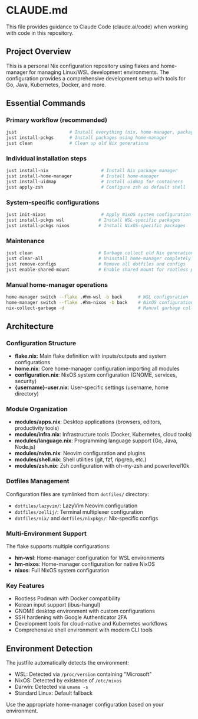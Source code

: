# CLAUDE.md

This file provides guidance to Claude Code (claude.ai/code) when working with code in this repository.

## Project Overview

This is a personal Nix configuration repository using flakes and home-manager for managing Linux/WSL development environments. The configuration provides a comprehensive development setup with tools for Go, Java, Kubernetes, Docker, and more.

## Essential Commands

### Primary workflow (recommended)
```bash
just                    # Install everything (nix, home-manager, packages)
just install-pckgs      # Install packages using home-manager
just clean              # Clean up old Nix generations
```

### Individual installation steps
```bash
just install-nix                    # Install Nix package manager
just install-home-manager           # Install home-manager
just install-uidmap                 # Install uidmap for containers
just apply-zsh                      # Configure zsh as default shell
```

### System-specific configurations
```bash
just init-nixos                     # Apply NixOS system configuration
just install-pckgs wsl             # Install WSL-specific packages
just install-pckgs nixos           # Install NixOS-specific packages
```

### Maintenance
```bash
just clean                         # Garbage collect old Nix generations
just clear-all                     # Uninstall home-manager completely
just remove-configs                # Remove all dotfiles and configs
just enable-shared-mount           # Enable shared mount for rootless podman
```

### Manual home-manager operations
```bash
home-manager switch --flake .#hm-wsl -b back      # WSL configuration
home-manager switch --flake .#hm-nixos -b back    # NixOS configuration
nix-collect-garbage -d                            # Manual garbage collection
```

## Architecture

### Configuration Structure
- **flake.nix**: Main flake definition with inputs/outputs and system configurations
- **home.nix**: Core home-manager configuration importing all modules
- **configuration.nix**: NixOS system configuration (GNOME, services, security)
- **{username}-user.nix**: User-specific settings (username, home directory)

### Module Organization
- **modules/apps.nix**: Desktop applications (browsers, editors, productivity tools)
- **modules/infra.nix**: Infrastructure tools (Docker, Kubernetes, cloud tools)
- **modules/language.nix**: Programming language support (Go, Java, Node.js)
- **modules/nvim.nix**: Neovim configuration and plugins
- **modules/shell.nix**: Shell utilities (git, fzf, ripgrep, etc.)
- **modules/zsh.nix**: Zsh configuration with oh-my-zsh and powerlevel10k

### Dotfiles Management
Configuration files are symlinked from `dotfiles/` directory:
- `dotfiles/lazyvim/`: LazyVim Neovim configuration
- `dotfiles/zellij/`: Terminal multiplexer configuration
- `dotfiles/nix/` and `dotfiles/nixpkgs/`: Nix-specific configs

### Multi-Environment Support
The flake supports multiple configurations:
- **hm-wsl**: Home-manager configuration for WSL environments
- **hm-nixos**: Home-manager configuration for native NixOS
- **nixos**: Full NixOS system configuration

### Key Features
- Rootless Podman with Docker compatibility
- Korean input support (ibus-hangul)
- GNOME desktop environment with custom configurations
- SSH hardening with Google Authenticator 2FA
- Development tools for cloud-native and Kubernetes workflows
- Comprehensive shell environment with modern CLI tools

## Environment Detection

The justfile automatically detects the environment:
- WSL: Detected via `/proc/version` containing "Microsoft"
- NixOS: Detected by existence of `/etc/nixos`
- Darwin: Detected via `uname -s`
- Standard Linux: Default fallback

Use the appropriate home-manager configuration based on your environment.